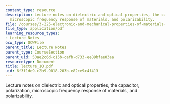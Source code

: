 ```yaml
---
content_type: resource
description: Lecture notes on dielectric and optical properties, the capacitor,  polarization,
  microscopic frequency response of materials, and polarizability.
file: /courses/3-225-electronic-and-mechanical-properties-of-materials-fall-2007/6f3f1de9c2b99018203be82ce9c4f413_lecture_10.pdf
file_type: application/pdf
learning_resource_types:
- Lecture Notes
ocw_type: OCWFile
parent_title: Lecture Notes
parent_type: CourseSection
parent_uid: 50ae2c6d-c15b-cafb-d733-ee89bfae03aa
resourcetype: Document
title: lecture_10.pdf
uid: 6f3f1de9-c2b9-9018-203b-e82ce9c4f413
---
```

Lecture notes on dielectric and optical properties, the capacitor,  polarization, microscopic frequency response of materials, and polarizability.

